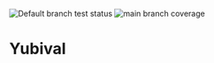![Default branch test status](https://github.com/bruot/yubival/actions/workflows/test.yml/badge.svg)
![main branch coverage](https://codecov.io/gh/bruot/yubival/branch/main/graph/badge.svg?token=PNVDEEOHTU)


# Yubival
